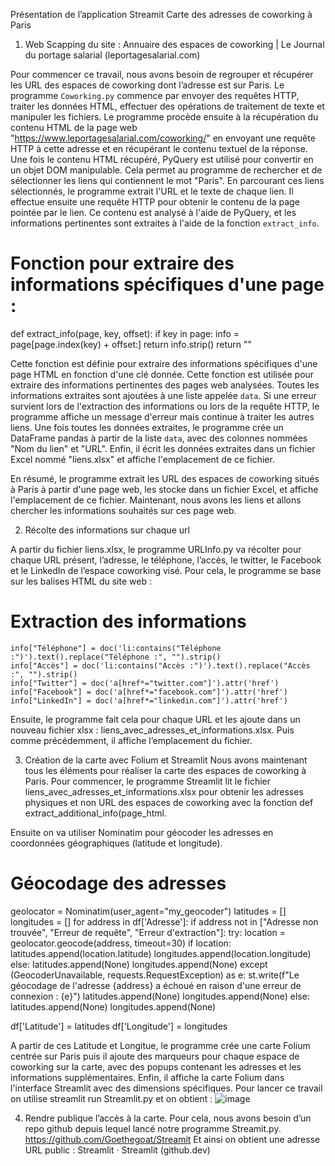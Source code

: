 Présentation de l’application Streamit
Carte des adresses de coworking à Paris

1.	Web Scapping du site : Annuaire des espaces de coworking | Le Journal du portage salarial (leportagesalarial.com)

Pour commencer ce travail, nous avons besoin de regrouper et récupérer les URL des espaces de coworking dont l’adresse est sur Paris. 
Le programme `Coworking.py` commence par envoyer des requêtes HTTP, traiter les données HTML, effectuer des opérations de traitement de texte et manipuler les fichiers.
Le programme procède ensuite à la récupération du contenu HTML de la page web "https://www.leportagesalarial.com/coworking/" en envoyant une requête HTTP à cette adresse et en récupérant le contenu textuel de la réponse.
Une fois le contenu HTML récupéré, PyQuery est utilisé pour convertir en un objet DOM manipulable. Cela permet au programme de rechercher et de sélectionner les liens qui contiennent le mot "Paris".
En parcourant ces liens sélectionnés, le programme extrait l'URL et le texte de chaque lien. Il effectue ensuite une requête HTTP pour obtenir le contenu de la page pointée par le lien. Ce contenu est analysé à l'aide de PyQuery, et les informations pertinentes sont extraites à l'aide de la fonction `extract_info`. 

# Fonction pour extraire des informations spécifiques d'une page :
def extract_info(page, key, offset):
    if key in page:
        info = page[page.index(key) + offset:]
        return info.strip()
    return ""

Cette fonction est définie pour extraire des informations spécifiques d'une page HTML en fonction d'une clé donnée. Cette fonction est utilisée pour extraire des informations pertinentes des pages web analysées.
Toutes les informations extraites sont ajoutées à une liste appelée `data`. Si une erreur survient lors de l'extraction des informations ou lors de la requête HTTP, le programme affiche un message d'erreur mais continue à traiter les autres liens.
Une fois toutes les données extraites, le programme crée un DataFrame pandas à partir de la liste `data`, avec des colonnes nommées "Nom du lien" et "URL". Enfin, il écrit les données extraites dans un fichier Excel nommé "liens.xlsx" et affiche l'emplacement de ce fichier.

En résumé, le programme extrait les URL des espaces de coworking situés à Paris à partir d'une page web, les stocke dans un fichier Excel, et affiche l'emplacement de ce fichier.
Maintenant, nous avons les liens et allons chercher les informations souhaités sur ces page web. 




2.	Récolte des informations sur chaque url

A partir du fichier liens.xlsx, le programme URLInfo.py va récolter pour chaque URL présent, l’adresse, le téléphone, l’accès, le twitter, le Facebook et le LinkedIn de l’espace coworking visé. Pour cela, le programme se base sur les balises HTML du site web : 
 # Extraction des informations
    info["Téléphone"] = doc('li:contains("Téléphone :")').text().replace("Téléphone :", "").strip()
    info["Accès"] = doc('li:contains("Accès :")').text().replace("Accès :", "").strip()
    info["Twitter"] = doc('a[href*="twitter.com"]').attr('href')
    info["Facebook"] = doc('a[href*="facebook.com"]').attr('href')
    info["LinkedIn"] = doc('a[href*="linkedin.com"]').attr('href')

Ensuite, le programme fait cela pour chaque URL et les ajoute dans un nouveau fichier xlsx : liens_avec_adresses_et_informations.xlsx. Puis comme précédemment, il affiche l’emplacement du fichier. 



3.	Création de la carte avec Folium et Streamlit
Nous avons maintenant tous les éléments pour réaliser la carte des espaces de coworking à Paris. 
Pour commencer, le programme Streamlit lit le fichier liens_avec_adresses_et_informations.xlsx pour obtenir les adresses physiques et non URL des espaces de coworking avec la fonction def extract_additional_info(page_html. 

Ensuite on va utiliser Nominatim pour géocoder les adresses en coordonnées géographiques (latitude et longitude).
# Géocodage des adresses
geolocator = Nominatim(user_agent="my_geocoder")
latitudes = []
longitudes = []
for address in df['Adresse']:
    if address not in ["Adresse non trouvée", "Erreur de requête", "Erreur d'extraction"]:
        try:
            location = geolocator.geocode(address, timeout=30)
            if location:
                latitudes.append(location.latitude)
                longitudes.append(location.longitude)
            else:
                latitudes.append(None)
                longitudes.append(None)
        except (GeocoderUnavailable, requests.RequestException) as e:
            st.write(f"Le géocodage de l'adresse {address} a échoué en raison d'une erreur de connexion : {e}")
            latitudes.append(None)
            longitudes.append(None)
    else:
        latitudes.append(None)
        longitudes.append(None)

df['Latitude'] = latitudes
df['Longitude'] = longitudes

A partir de ces Latitude et Longitue, le programme crée une carte Folium centrée sur Paris puis il ajoute des marqueurs pour chaque espace de coworking sur la carte, avec des popups contenant les adresses et les informations supplémentaires. Enfin, il affiche la carte Folium dans l'interface Streamlit avec des dimensions spécifiques. 
Pour lancer ce travail on utilise streamlit run Streamlit.py et on obtient : 
![image](https://github.com/Goethegoat/Streamit/assets/90333550/15c96c05-43c8-49af-8869-3a8a9a1caf63)


4.	 Rendre publique l’accès à la carte. 
Pour cela, nous avons besoin d’un repo github depuis lequel lancé notre programme Streamit.py. 
https://github.com/Goethegoat/Streamit
Et ainsi on obtient une adresse URL public : Streamlit · Streamlit (github.dev)



